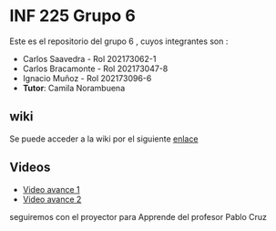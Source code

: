 # INF 225 Grupo 6 
Este es el repositorio del grupo 6 , cuyos integrantes son :
* Carlos Saavedra - Rol 202173062-1
* Carlos Bracamonte - Rol 202173047-8
* Ignacio Muñoz - Rol 202173096-6
* **Tutor**: Camila Norambuena

## wiki
Se puede acceder a la wiki por el siguiente [enlace](https://github.com/CSaavedrad/Hito_2_Grupo_5/wiki)

## Videos
* [Video avance 1](https://www.youtube.com/watch?v=rnXOH7l1FEc)
* [Video avance 2](https://www.youtube.com/watch?v=rj6OdYoBbqU)

seguiremos con el proyector para Apprende del profesor Pablo Cruz
